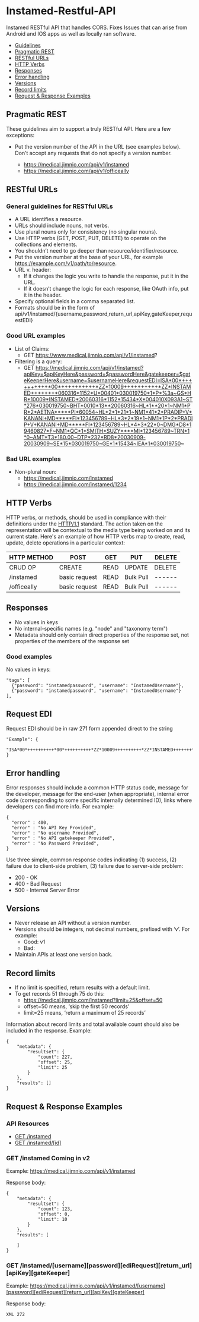 # Instamed-Restful-API
Instamed RESTful API that handles CORS. Fixes Issues that can arise from Android and IOS apps as well as locally ran software.

* [Guidelines](#guidelines)
* [Pragmatic REST](#pragmatic-rest)
* [RESTful URLs](#restful-urls)
* [HTTP Verbs](#http-verbs)
* [Responses](#responses)
* [Error handling](#error-handling)
* [Versions](#versions)
* [Record limits](#record-limits)
* [Request & Response Examples](#request--response-examples)


## Pragmatic REST

These guidelines aim to support a truly RESTful API. Here are a few exceptions:
* Put the version number of the API in the URL (see examples below). Don’t accept any requests that do not specify a version number.

    * https://medical.jimnio.com/api/v1/instamed
    * https://medical.jimnio.com/api/v1/officeally

## RESTful URLs

### General guidelines for RESTful URLs
* A URL identifies a resource.
* URLs should include nouns, not verbs.
* Use plural nouns only for consistency (no singular nouns).
* Use HTTP verbs (GET, POST, PUT, DELETE) to operate on the collections and elements.
* You shouldn’t need to go deeper than resource/identifier/resource.
* Put the version number at the base of your URL, for example https://example.com/v1/path/to/resource.
* URL v. header:
    * If it changes the logic you write to handle the response, put it in the URL.
    * If it doesn’t change the logic for each response, like OAuth info, put it in the header.
* Specify optional fields in a comma separated list.
* Formats should be in the form of api/v1/instamed/{username,password,return_url,apiKey,gateKeeper,requestEDI}

### Good URL examples
* List of Claims:
    * GET https://www.medical.jimnio.com/api/v1/instamed?
* Filtering is a query:
    * GET https://medical.jimnio.com/api/v1/instamed?apiKey=$apiKeyHere&password=$passwordHere&gatekeeper=$gateKeeperHere&username=$usernameHere&requestEDI=ISA*00*++++++++++*00*++++++++++*ZZ*10009++++++++++*ZZ*INSTAMED+++++++*060316*1152*U*00401*030019750*1*P*%3a~GS*HR*10009*INSTAMED*20060316*1152*15434*X*004010X093A1~ST*276*030019750~BHT*0010*13**20060316~HL*1**20*1~NM1*PR*2*AETNA*****PI*60054~HL*2*1*21*1~NM1*41*2*PRADIP+V+KANANI+MD*****FI*123456789~HL*3*2*19*1~NM1*1P*2*PRADIP+V+KANANI+MD*****FI*123456789~HL*4*3*22*0~DMG*D8*19460827*F~NM1*QC*1*SMITH*SUZY****MI*123456789~TRN*1*0~AMT*T3*180.00~DTP*232*RD8*20030909-20030909~SE*15*030019750~GE*1*15434~IEA*1*030019750~

### Bad URL examples
* Non-plural noun:
    * https://medical.jimnio.com/instamed
    * https://medical.jimnio.com/instamed/1234
  

## HTTP Verbs

HTTP verbs, or methods, should be used in compliance with their definitions under the [HTTP/1.1](https://www.w3.org/Protocols/rfc2616/rfc2616-sec9.html) standard.
The action taken on the representation will be contextual to the media type being worked on and its current state. Here's an example of how HTTP verbs map to create, read, update, delete operations in a particular context:

| HTTP METHOD | POST            | GET       | PUT         | DELETE |
| ----------- | --------------- | --------- | ----------- | ------ |
| CRUD OP     | CREATE          | READ      | UPDATE      | DELETE |
| /instamed   | basic request   | READ      | Bulk Pull   | ------ |
| /officeally | basic request   | READ      | Bulk Pull   | ------ |


## Responses

* No values in keys
* No internal-specific names (e.g. "node" and "taxonomy term")
* Metadata should only contain direct properties of the response set, not properties of the members of the response set

### Good examples

No values in keys:

    "tags": [
      {"password": "instamedpassword", "username": "InstamedUsername"},
      {"password": "instamedpassword", "username": "InstamedUsername"}
    ],




## Request EDI

Request EDI should be in raw 271 form appended direct to the string

	"Example": {
		"ISA*00*++++++++++*00*++++++++++*ZZ*10009++++++++++*ZZ*INSTAMED+++++++*........."
	}

## Error handling

Error responses should include a common HTTP status code, message for the developer, message for the end-user (when appropriate), internal error code (corresponding to some specific internally determined ID), links where developers can find more info. For example:

    {
      "error" : 400,
      "error" : "No API Key Provided",
      "error" : "No username Provided",
      "error" : "No API gatekeeper Provided",
      "error" : "No Password Provided",
    }

Use three simple, common response codes indicating (1) success, (2) failure due to client-side problem, (3) failure due to server-side problem:
* 200 - OK
* 400 - Bad Request
* 500 - Internal Server Error


## Versions

* Never release an API without a version number.
* Versions should be integers, not decimal numbers, prefixed with ‘v’. For example:
    * Good: v1
    * Bad: 
* Maintain APIs at least one version back.


## Record limits

* If no limit is specified, return results with a default limit.
* To get records 51 through 75 do this:
    * https://medical.jimnio.com/instamed?limit=25&offset=50
    * offset=50 means, ‘skip the first 50 records’
    * limit=25 means, ‘return a maximum of 25 records’

Information about record limits and total available count should also be included in the response. Example:

    {
        "metadata": {
            "resultset": {
                "count": 227,
                "offset": 25,
                "limit": 25
            }
        },
        "results": []
    }

## Request & Response Examples

### API Resources

  - [GET /instamed](#get-instamed)
  - [GET /instamed/[id]](#get-instamedid)
 

### GET /instamed Coming in v2 

Example: https://medical.jimnio.com/api/v1/instamed

Response body:

    {
        "metadata": {
            "resultset": {
                "count": 123,
                "offset": 0,
                "limit": 10
            }
        },
        "results": [
         
        ]
    }

### GET /instamed/[username][password][ediRequest][return_url][apiKey][gateKeeper]

Example: https://medical.jimnio.com/api/v1/instamed/[username][password][ediRequest][return_url][apiKey][gateKeeper]

Response body:

    XML 272



#
